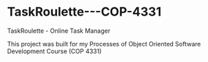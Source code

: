 TaskRoulette---COP-4331
=======================

TaskRoulette - Online Task Manager


This project was built for my Processes of Object Oriented Software Development Course (COP 4331)

